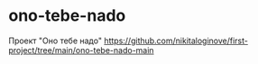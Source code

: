 # ono-tebe-nado
Проект "Оно тебе надо"
https://github.com/nikitaloginove/first-project/tree/main/ono-tebe-nado-main
